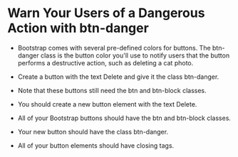 # Warn Your Users of a Dangerous Action with btn-danger
* Bootstrap comes with several pre-defined colors for buttons. The btn-danger class is the button color you'll use to notify users that the button performs a destructive action, such as deleting a cat photo.

* Create a button with the text Delete and give it the class btn-danger.

* Note that these buttons still need the btn and btn-block classes.

* You should create a new button element with the text Delete.

* All of your Bootstrap buttons should have the btn and btn-block classes.

* Your new button should have the class btn-danger.

* All of your button elements should have closing tags.

